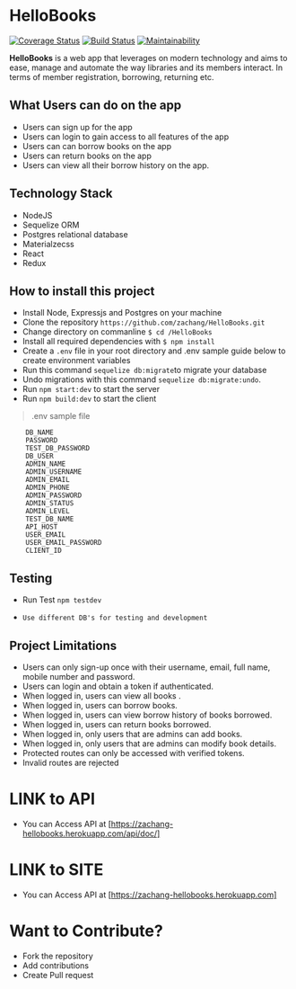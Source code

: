 # HelloBooks
[![Coverage Status](https://coveralls.io/repos/github/zachang/HelloBooks/badge.svg?branch=devmain)](https://coveralls.io/github/zachang/HelloBooks?branch=devmain)
[![Build Status](https://travis-ci.org/zachang/HelloBooks.svg?branch=devmain)](https://travis-ci.org/zachang/HelloBooks?branch=devmain)
[![Maintainability](https://api.codeclimate.com/v1/badges/43a7311972462488133e/maintainability)](https://codeclimate.com/github/zachang/HelloBooks/maintainability)

**HelloBooks** is a web app that leverages on modern technology and aims to ease, manage and automate the way libraries and its members interact. In terms of member registration, borrowing, returning etc.

## What Users can do on the app

* Users can sign up for the app
* Users can login to gain access to all features of the app
* Users can can borrow books on the app
* Users can return books on the app
* Users can view all their borrow history on the app.

## Technology Stack
* NodeJS
* Sequelize ORM
* Postgres relational database
* Materialzecss
* React
* Redux

## How to install this project

-   Install Node, Expressjs and Postgres on your machine
-   Clone the repository `https://github.com/zachang/HelloBooks.git`
-   Change directory on commanline `$ cd /HelloBooks`
-   Install all required dependencies with `$ npm install`
-   Create a `.env` file in your root directory and .env sample guide below to create environment variables
-   Run this command `sequelize db:migrate`to migrate your database
-   Undo migrations with this command `sequelize db:migrate:undo`.
-   Run `npm start:dev` to start the server
-   Run `npm build:dev` to start the client

>   .env sample file
``` SECRET_TOKEN
    DB_NAME
    PASSWORD
    TEST_DB_PASSWORD
    DB_USER
    ADMIN_NAME
    ADMIN_USERNAME
    ADMIN_EMAIL
    ADMIN_PHONE
    ADMIN_PASSWORD
    ADMIN_STATUS
    ADMIN_LEVEL
    TEST_DB_NAME
    API_HOST
    USER_EMAIL
    USER_EMAIL_PASSWORD
    CLIENT_ID
```
   
## Testing
-   Run Test `npm testdev`

-   `Use different DB's for testing and development`

##  Project Limitations
  * Users can only sign-up once with their username, email, full name, mobile number  and password.
  * Users can login and obtain a token if authenticated.
  * When logged in, users can view all books .
  * When logged in, users can borrow books.
  * When logged in, users can view borrow history of books borrowed.
  * When logged in, users can return books borrowed.
  * When logged in, only users that are admins can add books.
  * When logged in, only users that are admins can modify book details.
  * Protected routes can only be accessed with verified tokens.
  * Invalid routes are rejected

  # LINK to API
  * You can Access API at [https://zachang-hellobooks.herokuapp.com/api/doc/]
  # LINK to SITE
  * You can Access API at [https://zachang-hellobooks.herokuapp.com]
  
  # Want to Contribute?
  * Fork the repository
  * Add contributions
  * Create Pull request 
